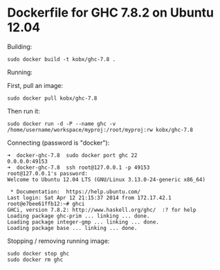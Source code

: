 Dockerfile for GHC 7.8.2 on Ubuntu 12.04
========================================

Building:

```
sudo docker build -t kobx/ghc-7.8 .
```

Running:

First, pull an image:

```
sudo docker pull kobx/ghc-7.8
```

Then run it:

```
sudo docker run -d -P --name ghc -v /home/username/workspace/myproj:/root/myproj:rw kobx/ghc-7.8
```

Connecting (password is "docker"):

```
➜  docker-ghc-7.8  sudo docker port ghc 22
0.0.0.0:49153
➜  docker-ghc-7.8  ssh root@127.0.0.1 -p 49153
root@127.0.0.1's password: 
Welcome to Ubuntu 12.04 LTS (GNU/Linux 3.13.0-24-generic x86_64)

 * Documentation:  https://help.ubuntu.com/
Last login: Sat Apr 12 21:15:37 2014 from 172.17.42.1
root@e7bee61ffb12:~# ghci
GHCi, version 7.8.2: http://www.haskell.org/ghc/  :? for help
Loading package ghc-prim ... linking ... done.
Loading package integer-gmp ... linking ... done.
Loading package base ... linking ... done.
```

Stopping / removing running image:

```
sudo docker stop ghc
sudo docker rm ghc
```
